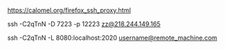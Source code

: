 
https://calomel.org/firefox_ssh_proxy.html

ssh -C2qTnN -D 7223 -p 12223 zz@218.244.149.165

ssh -C2qTnN -L 8080:localhost:2020 username@remote_machine.com

